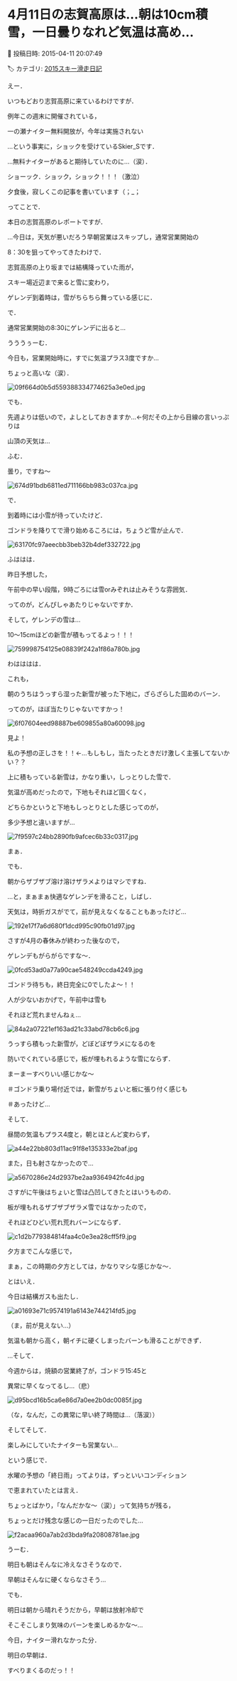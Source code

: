 # 4月11日の志賀高原は…朝は10cm積雪，一日曇りなれど気温は高め…

📅 投稿日時: 2015-04-11 20:07:49

🏷️ カテゴリ: [2015スキー滑走日記](c09ea645cfc085f86dfcd80f49599dd89.md)

えー．


いつもどおり志賀高原に来ているわけですが．


例年この週末に開催されている，





一の瀬ナイター無料開放が，今年は実施されない





…という事実に，ショックを受けているSkier_Sです．





…無料ナイターがあると期待していたのに…（涙）．


ショーック．ショック，ショック！！！（激泣）





夕食後，寂しくこの記事を書いています（；_；





ってことで．


本日の志賀高原のレポートですが．





…今日は，天気が悪いだろう早朝営業はスキップし，通常営業開始の


8：30を狙ってやってきたわけで．


志賀高原の上り坂までは結構降っていた雨が，


スキー場近辺まで来ると雪に変わり，


ゲレンデ到着時は，雪がちらちら舞っている感じに．





で．


通常営業開始の8:30にゲレンデに出ると…


うううぅーむ．


今日も，営業開始時に，すでに気温プラス3度ですか…


ちょっと高いな（涙）．




![09f664d0b5d559388334774625a3e0ed.jpg](images/09f664d0b5d559388334774625a3e0ed.jpg)




でも．


先週よりは低いので，よしとしておきますか…←何だその上から目線の言いっぷりは





山頂の天気は…


ふむ．


曇り，ですね～




![674d91bdb6811ed711166bb983c037ca.jpg](images/674d91bdb6811ed711166bb983c037ca.jpg)







で．


到着時には小雪が待っていたけど．


ゴンドラを降りてで滑り始めるころには，ちょうど雪が止んで．




![63170fc97aeecbb3beb32b4def332722.jpg](images/63170fc97aeecbb3beb32b4def332722.jpg)







ふははは．


昨日予想した，





午前中の早い段階，9時ごろには雪orみぞれは止みそうな雰囲気．





ってのが，どんぴしゃあたりじゃないですか．





そして，ゲレンデの雪は…


10～15cmほどの新雪が積もってるよっ！！！




![759998754125e08839f242a1f86a780b.jpg](images/759998754125e08839f242a1f86a780b.jpg)




わはははは．


これも，





朝のうちはうっすら湿った新雪が被った下地に，ざらざらした固めのバーン．





ってのが，ほぼ当たりじゃないですかっ！




![6f07604eed98887be609855a80a60098.jpg](images/6f07604eed98887be609855a80a60098.jpg)




見よ！


私の予想の正しさを！！←…もしもし，当たったときだけ激しく主張してないかい？？





上に積もっている新雪は，かなり重い，しっとりした雪で．


気温が高めだったので，下地もそれほど固くなく，


どちらかというと下地もしっとりとした感じってのが，


多少予想と違いますが…




![7f9597c24bb2890fb9afcec6b33c0317.jpg](images/7f9597c24bb2890fb9afcec6b33c0317.jpg)




まぁ．


でも．


朝からザブザブ溶け溶けザラメよりはマシですね．





…と，まぁまぁ快適なゲレンデを滑ること，しばし．


天気は，時折ガスがでて，前が見えなくなることもあったけど…




![192e17f7a6d680f1dcd995c90fb01d97.jpg](images/192e17f7a6d680f1dcd995c90fb01d97.jpg)




さすが4月の春休みが終わった後なので，


ゲレンデもがらがらですな～．




![0fcd53ad0a77a90cae548249ccda4249.jpg](images/0fcd53ad0a77a90cae548249ccda4249.jpg)




ゴンドラ待ちも，終日完全に0でしたよ～！！





人が少ないおかげで，午前中は雪も


それほど荒れませんねぇ…




![84a2a07221ef163ad21c33abd78cb6c6.jpg](images/84a2a07221ef163ad21c33abd78cb6c6.jpg)




うっすら積もった新雪が，どぼどぼザラメになるのを


防いでくれている感じで，板が埋もれるような雪にならず．


まーまーすべりいい感じかな～


＃ゴンドラ乗り場付近では，新雪がちょいと板に張り付く感じも


＃あったけど…





そして．


昼間の気温もプラス4度と，朝とほとんど変わらず，




![a44e22bb803d11ac91f8e135333e2baf.jpg](images/a44e22bb803d11ac91f8e135333e2baf.jpg)




また，日も射さなかったので…




![a5670286e24d2937be2aa9364942fc4d.jpg](images/a5670286e24d2937be2aa9364942fc4d.jpg)




さすがに午後はちょいと雪は凸凹してきたとはいうものの．


板が埋もれるザブザブザラメ雪ではなかったので，


それほどひどい荒れ荒れバーンにならず．




![c1d2b779384814faa4c0e3ea28cff5f9.jpg](images/c1d2b779384814faa4c0e3ea28cff5f9.jpg)




夕方までこんな感じで，


まぁ，この時期の夕方としては，かなりマシな感じかな～．





とはいえ．


今日は結構ガスも出たし．




![a01693e71c9574191a6143e744214fd5.jpg](images/a01693e71c9574191a6143e744214fd5.jpg)




（ま，前が見えない…）





気温も朝から高く，朝イチに硬くしまったバーンも滑ることができず．





…そして．


今週からは，焼額の営業終了が，ゴンドラ15:45と


異常に早くなってるし…（悲）




![d95bcd16b5ca6e86d7a0ee2b0dc0085f.jpg](images/d95bcd16b5ca6e86d7a0ee2b0dc0085f.jpg)




（な，なんだ，この異常に早い終了時間は…（落涙））





そしてそして．





楽しみにしていたナイターも営業ない…





という感じで．





水曜の予想の「終日雨」ってよりは，ずっといいコンディション


で恵まれていたとは言え．


ちょっとばかり，「なんだかな～（涙）」って気持ちが残る，


ちょっとだけ残念な感じの一日だったのでした…




![f2acaa960a7ab2d3bda9fa20808781ae.jpg](images/f2acaa960a7ab2d3bda9fa20808781ae.jpg)







うーむ．


明日も朝はそんなに冷えなさそうなので．


早朝はそんなに硬くならなさそう…


でも．


明日は朝から晴れそうだから，早朝は放射冷却で


そこそこしまり気味のバーンを楽しめるかな～…





今日，ナイター滑れなかった分．


明日の早朝は．


すべりまくるのだっ！！
